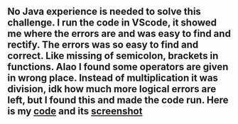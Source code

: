 ## No Java experience is needed to solve this challenge. I run the code in VScode, it showed me where the errors are and was easy to find and rectify. The errors was so easy to find and correct. Like missing of semicolon, brackets in functions. Alao I found some operators are given in wrong place. Instead of multiplication it was division, idk how much more logical errors are left, but I found this and made the code run. Here is my [code]() and its [screenshot]()
